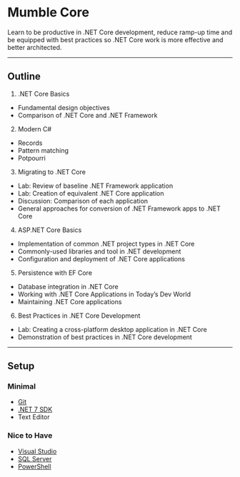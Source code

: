 # Mumble Core
Learn to be productive in .NET Core development, reduce ramp-up time and be equipped with best practices so .NET Core work is more effective and better architected.

---

## Outline

1. .NET Core Basics
* Fundamental design objectives
* Comparison of .NET Core and .NET Framework

2. Modern C#
* Records
* Pattern matching
* Potpourri

3. Migrating to .NET Core
* Lab: Review of baseline .NET Framework application
* Lab: Creation of equivalent .NET Core application
* Discussion: Comparison of each application
* General approaches for conversion of .NET Framework apps to .NET Core

4. ASP.NET Core Basics
* Implementation of common .NET project types in .NET Core
* Commonly-used libraries and tool in .NET development
* Configuration and deployment of .NET Core applications

5. Persistence with EF Core
* Database integration in .NET Core
* Working with .NET Core Applications in Today’s Dev World
* Maintaining .NET Core applications

6. Best Practices in .NET Core Development
* Lab: Creating a cross-platform desktop application in .NET Core
* Demonstration of best practices in .NET Core development

---

## Setup

### Minimal
* [Git](https://git-scm.com/downloads)
* [.NET 7 SDK](https://dotnet.microsoft.com/en-us/download/dotnet/7.0)
* Text Editor

### Nice to Have
* [Visual Studio](https://visualstudio.microsoft.com/vs/)
* [SQL Server](https://www.microsoft.com/en-us/sql-server/sql-server-downloads)
* [PowerShell](https://learn.microsoft.com/en-us/powershell/)

